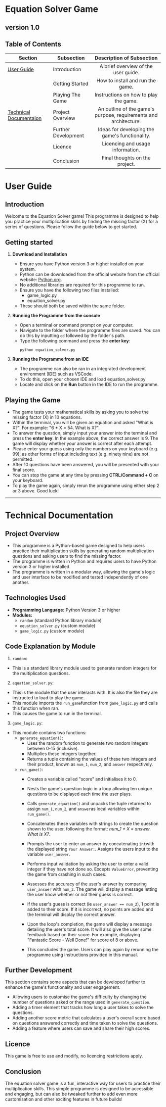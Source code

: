 # Equation Solver Game

## version 1.0

## Table of Contents

|Section| Subsection  |Description of Subsection|
|---|------------------------------|:-------------:|
|[User Guide](#user-guide)| Introduction    |  A brief overview of the user guide.  
|| Getting Started|  How to install and run the game.                     |   |
| |Playing The Game             | Instructions on how to play the game.            |
|[Technical Documentaion](#technical-documentation)| Project Overview| An outline of the game's purpose, requirements and architecture. |
| |Further Development | Ideas for developing the game's functionality.         |
|| Licence         |  Licencing and usage information.                
| |Conclusion| Final thoughts on the project.                      |
# User Guide

## Introduction
Welcome to the Equation Solver game! This programme is designed to help you practice your multiplication skills by finding the missing factor (X) for a series of questions. Please follow the guide below to get started. 

## Getting started

1. **Download and Installation**
    - Ensure you have Python version 3 or higher installed on your system.
    - Python can be downloaded from the official website from the official website: [Python.org](https://www.python.org/downloads/).
    - No additional libraries are required for this programme to run.
    - Ensure you have the following two files installed:
      - game_logic.py
      - equation_solver.py
   - These should both be saved within the same folder. 
2. **Running the Programme from the console**
   - Open a terminal or command prompt on your computer.
   - Navigate to the folder where the programme files are saved. You can do this by inputting `cd` followed by the folder's path. 
   - Type the following command and press the **enter key**:
     ```
     python equation_solver.py
     ```
    
3. **Running the Programme from an IDE**
    - The programme can also be ran in an integrated development environment (IDE) such as VSCode.
    - To do this, open your chosen IDE and load equation_solver.py
    - Locate and click on the **Run** button in the IDE to run the programme.

## Playing the Game
  - The game tests your mathematical skills by asking you to solve the missing factor (X) in 10 equations.
  - Within the terminal, you will be given an equation and asked "What is X?". For example: "6 * X = 54. What is X?".
  - To answer the question, simply input your answer into the terminal and press the **enter key**. In the example above, the correct answer is 9. The game will display whether your answer is correct after each attempt.
  - Please enter your guess using only the numbers on your keyboard (e.g. 99), as other forms of input including text (e.g. ninety nine) are not permitted. 
  - After 10 questions have been answered, you will be presented with your final score. 
  - You can stop the game at any time by pressing **CTRL/Command + C** on your keyboard.
  - To play the game again, simply rerun the programme using either step 2 or 3 above. Good luck!

---
# Technical Documentation

## Project Overview
- This programme is a Python-based game designed to help users practice their multiplication skills by generating random multiplication questions and asking users to find the missing factor.
- The programme is written in Python and requires users to have Python version 3 or higher installed.
- The programme is written in a modular way, allowing the game's logic and user interface to be modified and tested independently of one another.
## Technologies Used 
- **Programming Language:** Python Version 3 or higher
- **Modules:** 
  - `random` (standard Python library module)
  - `equation_solver.py` (custom module)
  - `game_logic.py` (custom module)

## Code Explanation by Module 
1. `random`:
  - This is a standard library module used to generate random integers for the multiplication questions. 
2. `equation_solver.py`:
  - This is the module that the user interacts with. It is also the file they are instructed to load to play the game. 
  - This module imports the `run_game`function from `game_logic.py` and calls this function when ran. 
  - This causes the game to run in the terminal. 
3. `game_logic.py`:
  - This module contains two functions:
    - `generate_equation()`:
      - Uses the random function to generate two random integers between 0-15 (inclusive). 
      - Multiplies these integers together.
      - Returns a tuple containing the values of these two integers and their product, known as `num_1`, `num_2`, and `answer` respectively.
    - `run_game()`:
      - Creates a variable called "score" and initialises it to 0.
      - Nests the game's question logic in a loop allowing ten unique questions to be displayed each time the user plays.
      - Calls `generate_equation()` and unpacks the tuple returned to assign `num_1`, `num_2`, and `answer`as local variables within `run_game()`.
      - Concatenates these variables with strings to create the question shown to the user, following the format: *num_1 * X = answer. What is X?*.
      
      - Prompts the user to enter an answer by concatenating `int`with the displayed string `Your Answer:`. Assigns the users input to the variable `user_answer`.
      - Performs input validation by asking the user to enter a valid integer if they have not done so. Excepts `ValueError`, preventing the game from crashing in such cases. 
      - Assesses the accuracy of the user's answer by comparing `user_answer` with `num_2`. The game will display a message letting the user know whether or not their guess is correct.
      - If the user's guess is correct (ie `user_answer == num_2`), 1 point is added to their score. If it is incorrect, no points are added and the terminal will display the correct answer. 
      - Upon the loop's completion, the game will display a message detailing the user's total score. It will also give the user some feedback based on their score. For example, displaying "Fantastic Score - Well Done!" for score of 8 or above.

      - This concludes the game. Users can play again by rerunning the programme using instructions provided in this manual. 

## Further Development 
This section contains some aspects that can be developed further to enhance the game's functionality and user engagement.
- Allowing users to customise the game's difficulty by changing the number of questions asked or the range used in `generate_question`.
- Adding a timer element that tracks how long a user takes to solve the questions.
- Adding another score metric that calculates a user's overall score based on questions answered correctly and time taken to solve the questions.
- Adding a feature where users can save and share their high scores.

## Licence
This game is free to use and modify, no licencing restrictions apply.

## Conclusion
The equation solver game is a fun, interactive way for users to practice their multiplication skills. This simple programme is designed to be accessible and engaging, but can also be tweaked further to add even more customisation and other exciting features in future builds! 

